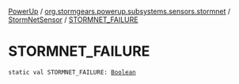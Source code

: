 [PowerUp](../../index.md) / [org.stormgears.powerup.subsystems.sensors.stormnet](../index.md) / [StormNetSensor](index.md) / [STORMNET_FAILURE](./-s-t-o-r-m-n-e-t_-f-a-i-l-u-r-e.md)

# STORMNET_FAILURE

`static val STORMNET_FAILURE: `[`Boolean`](https://kotlinlang.org/api/latest/jvm/stdlib/kotlin/-boolean/index.html)